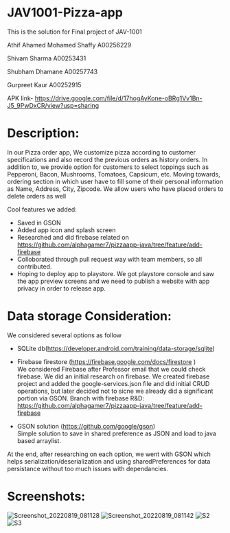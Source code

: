 # JAV1001-Pizza-app
This is the solution for Final project of JAV-1001</br>

Athif Ahamed Mohamed Shaffy A00256229</br>

Shivam Sharma A00253431</br>

Shubham Dhamane A00257743</br>

Gurpreet Kaur A00252915</br>

APK link- https://drive.google.com/file/d/17hogAyKone-oBRg1Vv1Bn-J5_9PwDxCR/view?usp=sharing

<h1>Description:</h1>

<p>In our Pizza order app, We customize pizza according to customer specifications and also record the previous orders as history orders. In addition to, we provide option for customers to select toppings such as Pepperoni, Bacon, Mushrooms, Tomatoes, Capsicum, etc. Moving towards, ordering section in which user have to fill some of their personal information as Name, Address, City, Zipcode. We allow users who have placed orders to delete orders as well  </p>

Cool features we added:
- Saved in GSON
- Added app icon and splash screen
- Researched and did firebase related on https://github.com/alphagamer7/pizzaapp-java/tree/feature/add-firebase 
- Colloborated through pull request way with team members, so all contributed.
- Hoping to deploy app to playstore. We got playstore console and saw the app preview screens and we need to publish a website with app privacy in order to release app.

<h1>Data storage Consideration:</h1>
<p>We considered several options as follow</br>

- SQLite db(https://developer.android.com/training/data-storage/sqlite)</br>

- Firebase firestore (https://firebase.google.com/docs/firestore )</br>
We considered Firebase after Professor email that we could check firebase. We did an initial research on firebase. We created firebase project and added the google-services.json file and did initial CRUD operations, but later decided not to sicne we already did a significant portion via GSON. 
Branch with firebase R&D: https://github.com/alphagamer7/pizzaapp-java/tree/feature/add-firebase 

- GSON solution (https://github.com/google/gson) </br>
Simple solution to save in shared preference as JSON and load to java based arraylist.


At the end, after researching on each option, we went with GSON which helps serialization/deserialization and using
sharedPreferences for data persistance without too much issues with dependancies.</p>


<h1>Screenshots:</h1>

![Screenshot_20220819_081128](https://user-images.githubusercontent.com/17358908/185531760-96764c7f-96af-4efe-8d2d-9bc7f3408547.png)
![Screenshot_20220819_081142](https://user-images.githubusercontent.com/17358908/185531733-23148ab9-5646-45c1-9abf-806a5e47567e.png)
![S2](https://user-images.githubusercontent.com/106410851/185513741-afc92221-c0c5-47cd-9594-183213e5b42d.png)
![S3](https://user-images.githubusercontent.com/106410851/185513751-de97795b-2b99-4017-9f80-8c6353c1b800.png)



